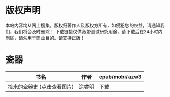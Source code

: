 # 版权声明

本站内容均从网上搜集，版权归著作人及版权方所有，如侵犯您的权益，请通知我们，我们将会及时删除！ 下载链接仅供宽带测试研究用途，请下载后在24小时内删除，请勿用于商业目的。请支持正版！

# 瓷器

| 书名 | 作者 | epub/mobi/azw3 |
| --- | --- | --- |
| [捡来的瓷器史 (点击查看图片)](https://www.dushupai.com/attachment/2024/06/06/945cf809c277a449.jpg) | 涂睿明 | [下载](https://url89.ctfile.com/f/31084289-1357031281-17ad02?p=8866) |
